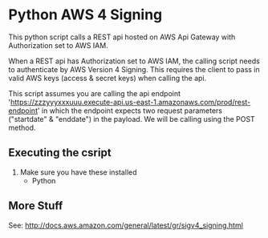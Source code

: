 # Python AWS 4 Signing
This python script calls a REST api hosted on AWS Api Gateway with Authorization set to AWS IAM.

When a REST api has Authorization set to AWS IAM, the calling script needs to authenticate by AWS Version 4 Signing. This requires the client to pass in valid AWS keys (access & secret keys) when calling the api.

This script assumes you are calling the api endpoint 'https://zzzyyyxxxuuu.execute-api.us-east-1.amazonaws.com/prod/rest-endpoint' in which the endpoint expects two request parameters ("startdate" & "enddate") in the payload. We will be calling using the POST method.


## Executing the csript
1. Make sure you have these installed
	- Python

## More Stuff
See: http://docs.aws.amazon.com/general/latest/gr/sigv4_signing.html